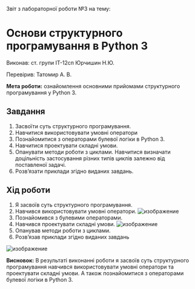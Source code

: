Звіт з лабораторної роботи №3
на тему: 

# Основи структурного програмування в Python 3

Виконав: ст. групи ІТ-12сп Юрчишин Н.Ю.

Перевірив: Татомир А. В.

**Мета роботи:** ознайомлення основними прийомами структурного програмування у Python 3.


## Завдання
1. Засвоїти суть структурного програмування.
2. Навчитися використовувати умовні оператори
3. Познайомитися з операторами булевої логіки в Python 3.
4. Навчитися проектувати складні умови.
5. Опанувати методи роботи з циклами. Навчитися визначати доцільність
застосування різних типів циклів залежно від поставленої задачі.
6. Розв’язати приклади згідно виданих завдань.

## Хід роботи
1. Я засвоїв суть структурного програмування.
2. Навчився використовувати умовні оператори.
![изображение](https://user-images.githubusercontent.com/101549330/158629823-d492ffa4-b310-4736-a5b4-f954750989f7.png)
3. Познайомився з булевими операторами.
4. Навчився проектувати складні умови.
![изображение](https://user-images.githubusercontent.com/101549330/158631652-e0356f2a-e8c3-43c8-99a2-663a37468292.png)
5. Опанував методи роботи з циклами.
6. Розв’язав приклади згідно виданих завдань

![изображение](https://user-images.githubusercontent.com/101549330/158634138-55b4869b-4c34-4da0-84ea-191f02965faf.png)

**Висновок:** В результаті виконанні роботи я засвоїв суть структурного програмування навчився використовувати умовні оператори та проектувати складні умови. А також познайомитися з операторами булевої логіки в Python 3.
